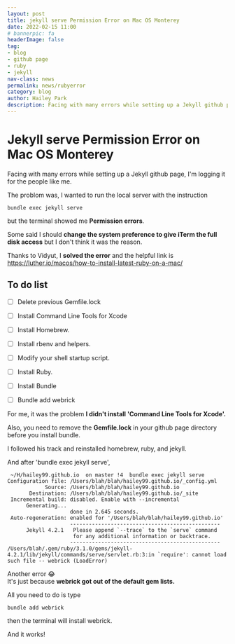 ```yaml
---
layout: post
title: jekyll serve Permission Error on Mac OS Monterey
date: 2022-02-15 11:00
# bannerpic: fa
headerImage: false
tag:
- blog
- github page
- ruby
- jekyll
nav-class: news
permalink: news/rubyerror
category: blog
author: Hailey Park
description: Facing with many errors while setting up a Jekyll github page...
---
```


# Jekyll serve Permission Error on Mac OS Monterey

Facing with many errors while setting up a Jekyll github page, I'm logging it for the people like me.

The problom was, I wanted to run the local server with the instruction

```
bundle exec jekyll serve
```
but the terminal showed me **Permission errors**.  

Some said I should **change the system preference to give iTerm the full disk access** but I don't think it was the reason.

Thanks to Vidyut, I **solved the error** and the helpful link is 
https://luther.io/macos/how-to-install-latest-ruby-on-a-mac/

## To do list 
- [ ] Delete previous Gemfile.lock
- [ ] Install Command Line Tools for Xcode
- [ ] Install Homebrew.
- [ ] Install rbenv and helpers.
- [ ] Modify your shell startup script.
- [ ] Install Ruby.
- [ ] Install Bundle
- [ ] Bundle add webrick



For me, it was the problem **I didn't install 'Command Line Tools for Xcode'.**

Also, you need to remove the **Gemfile.lock** in your github page directory before you install bundle.

I followed his track and reinstalled homebrew, ruby, and jekyll.

And after 'bundle exec jekyll serve', 

```
 ~/H/hailey99.github.io  on master !4  bundle exec jekyll serve
Configuration file: /Users/blah/blah/hailey99.github.io/_config.yml
            Source: /Users/blah/blah/hailey99.github.io
       Destination: /Users/blah/blah/hailey99.github.io/_site
 Incremental build: disabled. Enable with --incremental
      Generating... 
                    done in 2.645 seconds.
 Auto-regeneration: enabled for '/Users/blah/blah/hailey99.github.io'
                    ------------------------------------------------
      Jekyll 4.2.1   Please append `--trace` to the `serve` command 
                     for any additional information or backtrace. 
                    ------------------------------------------------
/Users/blah/.gem/ruby/3.1.0/gems/jekyll-4.2.1/lib/jekyll/commands/serve/servlet.rb:3:in `require': cannot load such file -- webrick (LoadError)
```
Another error 😂  
It's just because **webrick got out of the default gem lists.**

All you need to do is type
```
bundle add webrick
```
then the terminal will install webrick.


And it works!
